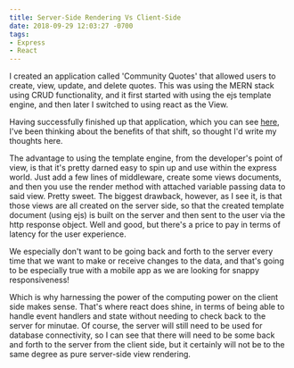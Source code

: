 ```yaml
---
title: Server-Side Rendering Vs Client-Side
date: 2018-09-29 12:03:27 -0700
tags:
- Express
- React
---
```


I created an application called 'Community Quotes' that allowed users to create, view, update, and delete quotes. This was using the MERN stack using CRUD functionality, and it first started with using the ejs template engine, and then later I switched to using react as the View. 

Having successfully finished up that application, which you can see [here](https://github.com/davideliason/community_quotes), I've been thinking about the benefits of that shift, so thought I'd write my thoughts here.

The advantage to using the template engine, from the developer's point of view, is that it's pretty darned easy to spin up and use within the express world. Just add a few lines of middleware, create some views documents, and then you use the render method with attached variable passing data to said view. Pretty sweet. The biggest drawback, however, as I see it, is that those views are all created on the server side, so that the created template document (using ejs) is built on the server and then sent to the user via the http response object. Well and good, but there's a price to pay in terms of latency for the user experience. 

We especially don't want to be going back and forth to the server every time that we want to make or receive changes to the data, and that's going to be especially true with a mobile app as we are looking for snappy responsiveness!

Which is why harnessing the power of the computing power on the client side makes sense. That's where react does shine, in terms of being able to handle event handlers and state without needing to check back to the server for minutae. Of course, the server will still need to be used for database connectivity, so I can see that there will need to be some back and forth to the server from the client side, but it certainly will not be to the same degree as pure server-side view rendering.